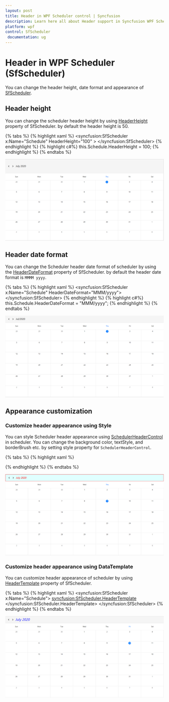 ```yaml
---
layout: post
title: Header in WPF Scheduler control | Syncfusion
description: Learn here all about Header support in Syncfusion WPF Scheduler (SfScheduler) control, its elements and more.
platform: wpf
control: SfScheduler
 documentation: ug
---
```


# Header in WPF Scheduler (SfScheduler)
You can change the header height, date format and appearance of [SfScheduler](https://help.syncfusion.com/cr/wpf/Syncfusion.UI.Xaml.Scheduler.SfScheduler.html).

## Header height
You can change the scheduler header height by using [HeaderHeight](https://help.syncfusion.com/cr/wpf/Syncfusion.UI.Xaml.Scheduler.SfScheduler.html#Syncfusion_UI_Xaml_Scheduler_SfScheduler_HeaderHeight) property of SfScheduler. by default the header height is 50.

{% tabs %}
{% highlight xaml %}
<syncfusion:SfScheduler x:Name="Schedule"
                        HeaderHeight="100" >
</syncfusion:SfScheduler>
{% endhighlight %}
{% highlight c#%}
this.Schedule.HeaderHeight = 100;
{% endhighlight %}
{% endtabs %}

![WPF Scheduler header ViewHeaderHeight](Header_Images/HeaderHeight.png)

## Header date format
You can change the Scheduler header date format of scheduler by using the  [HeaderDateFormat](https://help.syncfusion.com/cr/wpf/Syncfusion.UI.Xaml.Scheduler.SfScheduler.html#Syncfusion_UI_Xaml_Scheduler_SfScheduler_HeaderDateFormat) property of SfScheduler. by default the header date format is `MMMM yyyy`.

{% tabs %}
{% highlight xaml %}
<syncfusion:SfScheduler x:Name="Schedule"
                        HeaderDateFormat="MMM/yyyy">   
</syncfusion:SfScheduler>
{% endhighlight %}
{% highlight c#%}
this.Schedule.HeaderDateFormat = "MMM/yyyy";
{% endhighlight %}
{% endtabs %}

![WPF Scheduler header HeaderDateFormat](Header_Images/HeaderDateFormat.png)

## Appearance customization

### Customize header appearance using Style
You can style Scheduler header appearance using [SchedulerHeaderControl](https://help.syncfusion.com/cr/wpf/Syncfusion.UI.Xaml.Scheduler.SchedulerHeaderControl.html) in scheduler. You can change the background color, textStyle, and borderBrush etc. by setting style property for `SchedulerHeaderControl`.

{% tabs %}
{% highlight xaml %}
<Style TargetType="syncfusion:SchedulerHeaderControl">
    <Setter Property="Background" Value="LightCyan"/>
    <Setter Property="Foreground" Value="Red"/>
    <Setter Property="FontStyle" Value="Italic"/>
    <Setter Property="BorderBrush" Value="LightCoral"/>
    <Setter Property="BorderThickness" Value="2"/>
</Style>
{% endhighlight %}
{% endtabs %}

![WPF Scheduler header CustomizedHeader](Header_Images/CustomizedHeader.png)

### Customize header appearance using DataTemplate
You can customize header appearance of scheduler by using [HeaderTemplate](https://help.syncfusion.com/cr/wpf/Syncfusion.UI.Xaml.Scheduler.SfScheduler.html#Syncfusion_UI_Xaml_Scheduler_SfScheduler_HeaderTemplate) property of SfScheduler.

{% tabs %}
{% highlight xaml %}
<syncfusion:SfScheduler x:Name="Schedule">
    <syncfusion:SfScheduler.HeaderTemplate>
        <DataTemplate >
                <TextBlock FontStyle="Italic"
                           Foreground="Blue"
                           FontSize="25"
                           Text="{Binding}"/>
        </DataTemplate>
    </syncfusion:SfScheduler.HeaderTemplate>
</syncfusion:SfScheduler>
{% endhighlight %}
{% endtabs %}

![WPF Scheduler header HeaderTemplate](Header_Images/HeaderTemplate.png)
